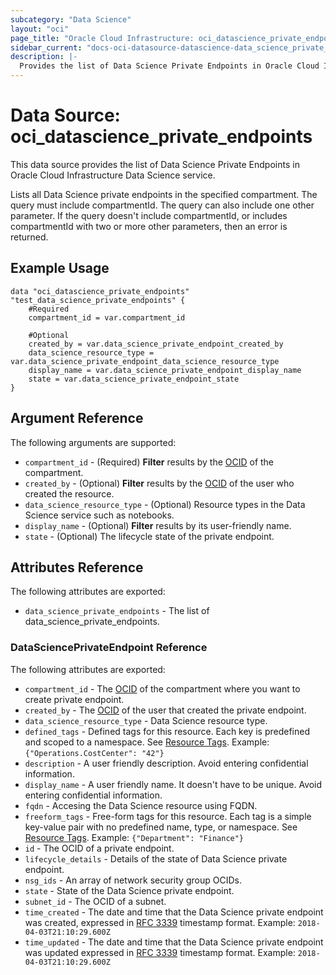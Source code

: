 ```yaml
---
subcategory: "Data Science"
layout: "oci"
page_title: "Oracle Cloud Infrastructure: oci_datascience_private_endpoints"
sidebar_current: "docs-oci-datasource-datascience-data_science_private_endpoints"
description: |-
  Provides the list of Data Science Private Endpoints in Oracle Cloud Infrastructure Data Science service
---
```


# Data Source: oci_datascience_private_endpoints
This data source provides the list of Data Science Private Endpoints in Oracle Cloud Infrastructure Data Science service.

Lists all Data Science private endpoints in the specified compartment. The query must include compartmentId. The query can also include one other parameter. If the query doesn't include compartmentId, or includes compartmentId with two or more other parameters, then an error is returned.


## Example Usage

```hcl
data "oci_datascience_private_endpoints" "test_data_science_private_endpoints" {
	#Required
	compartment_id = var.compartment_id

	#Optional
	created_by = var.data_science_private_endpoint_created_by
	data_science_resource_type = var.data_science_private_endpoint_data_science_resource_type
	display_name = var.data_science_private_endpoint_display_name
	state = var.data_science_private_endpoint_state
}
```

## Argument Reference

The following arguments are supported:

* `compartment_id` - (Required) <b>Filter</b> results by the [OCID](https://docs.cloud.oracle.com/iaas/Content/General/Concepts/identifiers.htm) of the compartment.
* `created_by` - (Optional) <b>Filter</b> results by the [OCID](https://docs.cloud.oracle.com/iaas/Content/General/Concepts/identifiers.htm) of the user who created the resource.
* `data_science_resource_type` - (Optional) Resource types in the Data Science service such as notebooks. 
* `display_name` - (Optional) <b>Filter</b> results by its user-friendly name.
* `state` - (Optional) The lifecycle state of the private endpoint. 


## Attributes Reference

The following attributes are exported:

* `data_science_private_endpoints` - The list of data_science_private_endpoints.

### DataSciencePrivateEndpoint Reference

The following attributes are exported:

* `compartment_id` - The [OCID](https://docs.cloud.oracle.com/iaas/Content/General/Concepts/identifiers.htm) of the compartment where you want to create private endpoint.
* `created_by` - The [OCID](https://docs.cloud.oracle.com/iaas/Content/General/Concepts/identifiers.htm) of the user that created the private endpoint.
* `data_science_resource_type` - Data Science resource type.
* `defined_tags` - Defined tags for this resource. Each key is predefined and scoped to a namespace. See [Resource Tags](https://docs.cloud.oracle.com/iaas/Content/General/Concepts/resourcetags.htm). Example: `{"Operations.CostCenter": "42"}` 
* `description` - A user friendly description. Avoid entering confidential information. 
* `display_name` - A user friendly name. It doesn't have to be unique. Avoid entering confidential information. 
* `fqdn` - Accesing the Data Science resource using FQDN. 
* `freeform_tags` - Free-form tags for this resource. Each tag is a simple key-value pair with no predefined name, type, or namespace. See [Resource Tags](https://docs.cloud.oracle.com/iaas/Content/General/Concepts/resourcetags.htm). Example: `{"Department": "Finance"}` 
* `id` - The OCID of a private endpoint. 
* `lifecycle_details` - Details of the state of Data Science private endpoint.
* `nsg_ids` - An array of network security group OCIDs. 
* `state` - State of the Data Science private endpoint.
* `subnet_id` - The OCID of a subnet. 
* `time_created` - The date and time that the Data Science private endpoint was created, expressed in [RFC 3339](https://tools.ietf.org/html/rfc3339) timestamp format. Example: `2018-04-03T21:10:29.600Z` 
* `time_updated` - The date and time that the Data Science private endpoint was updated expressed in [RFC 3339](https://tools.ietf.org/html/rfc3339) timestamp format. Example: `2018-04-03T21:10:29.600Z` 

